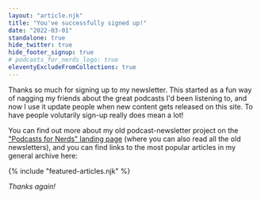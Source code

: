 ```yaml
---
layout: "article.njk"
title: "You've successfully signed up!"
date: "2022-03-01"
standalone: true
hide_twitter: true
hide_footer_signup: true
# podcasts_for_nerds_logo: true
eleventyExcludeFromCollections: true
---
```


Thanks so much for signing up to my newsletter. This started as a fun way of nagging my friends about the great podcasts I'd been listening to, and now I use it update people when new content gets released on this site. To have people volutarily sign-up really does mean a lot!

You can find out more about my old podcast-newsletter project on the ["Podcasts for Nerds" landing page](/podcasts-for-nerds) (where you can also read all the old newsletters), and you can find links to the most popular articles in my general archive here:

</div>
{% include "featured-articles.njk" %}
<div>

_Thanks again!_

